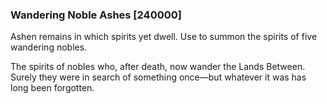 ### Wandering Noble Ashes [240000]

Ashen remains in which spirits yet dwell. Use to summon the spirits of five wandering nobles.

The spirits of nobles who, after death, now wander the Lands Between. Surely they were in search of something once—but whatever it was has long been forgotten.